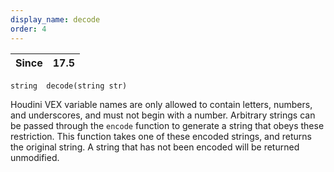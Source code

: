 ```yaml
---
display_name: decode
order: 4
---
```

| Since | 17.5 |
| --- | --- |

`string  decode(string str)`

Houdini VEX variable names are only allowed to contain letters, numbers, and
underscores, and must not begin with a number. Arbitrary strings can be passed
through the `encode` function to generate a string that obeys these
restriction. This function takes one of these encoded strings, and returns the
original string. A string that has not been encoded will be returned
unmodified.
